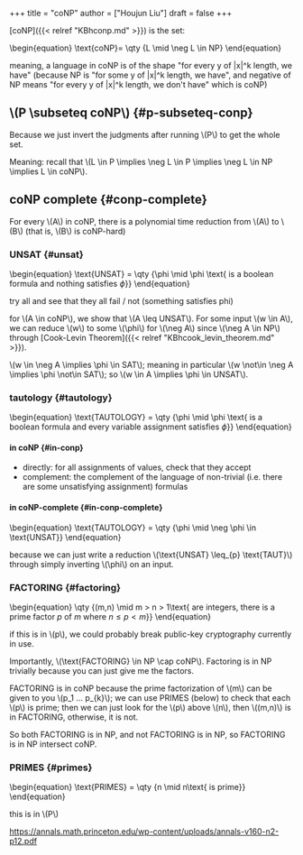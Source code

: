 +++
title = "coNP"
author = ["Houjun Liu"]
draft = false
+++

[coNP]({{< relref "KBhconp.md" >}}) is the set:

\begin{equation}
\text{coNP}= \qty {L \mid \neg L \in NP}
\end{equation}

meaning, a language in coNP is of the shape "for every y of |x|^k length, we have" (because NP is "for some y of |x|^k length, we have", and negative of NP means "for every y of |x|^k length, we don't have" which is coNP)


## \\(P \subseteq coNP\\) {#p-subseteq-conp}

Because we just invert the judgments after running \\(P\\) to get the whole set.

Meaning: recall that \\(L \in P \implies  \neg L \in P \implies \neg L \in NP \implies L \in coNP\\).


## coNP complete {#conp-complete}

For every \\(A\\) in coNP, there is a polynomial time reduction from \\(A\\) to \\(B\\) (that is, \\(B\\) is coNP-hard)


### UNSAT {#unsat}

\begin{equation}
\text{UNSAT} = \qty {\phi \mid \phi \text{ is a boolean formula and nothing satisfies $\phi$}}
\end{equation}

try all and see that they all fail / not (something satisfies phi)

for \\(A \in coNP\\), we show that \\(A \leq UNSAT\\). For some input \\(w \in A\\), we can reduce \\(w\\) to some \\(\phi\\) for \\(\neg A\\) since \\(\neg A \in NP\\) through [Cook-Levin Theorem]({{< relref "KBhcook_levin_theorem.md" >}}).

\\(w \in \neg A \implies \phi \in SAT\\); meaning in particular \\(w \not\in  \neg A \implies \phi \not\in SAT\\); so \\(w \in A \implies \phi \in UNSAT\\).


### tautology {#tautology}

\begin{equation}
\text{TAUTOLOGY} = \qty {\phi \mid \phi \text{ is a boolean formula and every variable assignment satisfies $\phi$}}
\end{equation}


#### in coNP {#in-conp}

-   directly: for all assignments of values, check that they accept
-   complement: the complement of the language of non-trivial (i.e. there are some unsatisfying assignment) formulas


#### in coNP-complete {#in-conp-complete}

\begin{equation}
\text{TAUTOLOGY} = \qty {\phi \mid \neg \phi \in \text{UNSAT}}
\end{equation}

because we can just write a reduction \\(\text{UNSAT} \leq\_{p} \text{TAUT}\\) through simply inverting \\(\phi\\) on an input.


### FACTORING {#factoring}

\begin{equation}
\qty {(m,n) \mid m > n > 1\text{ are integers, there is a prime factor $p$ of $m$ where $n \leq p < m$}}
\end{equation}

if this is in \\(p\\), we could probably break public-key cryptography currently in use.

Importantly, \\(\text{FACTORING} \in NP \cap coNP\\). Factoring is in NP trivially because you can just give me the factors.

FACTORING is in coNP because the prime factorization of \\(m\\) can be given to you \\(p\_1 ... p\_{k}\\); we can use PRIMES (below) to check that each \\(p\\) is prime; then we can just look for the \\(p\\) above \\(n\\), then \\((m,n)\\) is in FACTORING, otherwise, it is not.

So both FACTORING is in NP, and not FACTORING is in NP, so FACTORING is in NP intersect coNP.


### PRIMES {#primes}

\begin{equation}
\text{PRIMES} = \qty {n \mid n\text{ is prime}}
\end{equation}

this is in \\(P\\)

<https://annals.math.princeton.edu/wp-content/uploads/annals-v160-n2-p12.pdf>

